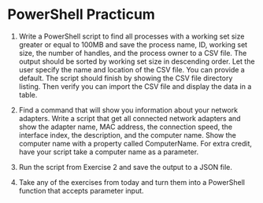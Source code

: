 # PowerShell Practicum

1. Write a PowerShell script to find all processes with a working set size greater or equal to 100MB and save the process name, ID, working set size, the number of handles, and the process owner to a CSV file. The output should be sorted by working set size in descending order. Let the user specify the name and location of the CSV file. You can provide a default. The script should finish by showing the CSV file directory listing. Then verify you can import the CSV file and display the data in a table.

2. Find a command that will show you information about your network adapters. Write a script that get all connected network adapters and show the adapter name, MAC address, the connection speed, the interface index, the description, and the computer name. Show the computer name with a property called ComputerName. For extra credit, have your script take a computer name as a parameter.

3. Run the script from Exercise 2 and save the output to a JSON file.

4. Take any of the exercises from today and turn them into a PowerShell function that accepts parameter input.